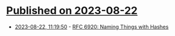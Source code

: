 # [Published on 2023-08-22](index.md)

* [2023-08-22, 11:19:50](https://lobste.rs/s/wxdwba/rfc_6920_naming_things_with_hashes) - [RFC 6920: Naming Things with Hashes](https://posts.summerti.me/rfc-6920/)
